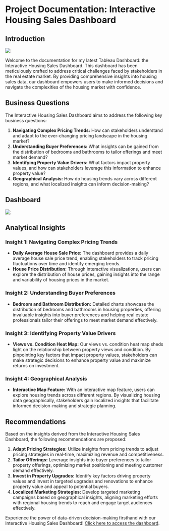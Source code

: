 # Project Documentation: Interactive Housing Sales Dashboard

## Introduction
![](https://github.com/miraclechukwu/King-County-Washington-House-Sales/blob/main/housing_picture.jpg)


Welcome to the documentation for my latest Tableau Dashboard: the Interactive Housing Sales Dashboard. This dashboard has been meticulously crafted to address critical challenges faced by stakeholders in the real estate market. By providing comprehensive insights into housing sales data, our dashboard empowers users to make informed decisions and navigate the complexities of the housing market with confidence.

## Business Questions

The Interactive Housing Sales Dashboard aims to address the following key business questions:

1. **Navigating Complex Pricing Trends:** How can stakeholders understand and adapt to the ever-changing pricing landscape in the housing market?
2. **Understanding Buyer Preferences:** What insights can be gained from the distribution of bedrooms and bathrooms to tailor offerings and meet market demand?
3. **Identifying Property Value Drivers:** What factors impact property values, and how can stakeholders leverage this information to enhance property value?
4. **Geographical Analysis:** How do housing trends vary across different regions, and what localized insights can inform decision-making?
   
## Dashboard
![](https://github.com/miraclechukwu/King-County-Washington-House-Sales/blob/main/king_county_dashboard.png)

## Analytical Insights

### Insight 1: Navigating Complex Pricing Trends
- **Daily Average House Sale Price:** The dashboard provides a daily average house sale price trend, enabling stakeholders to track pricing fluctuations over time and identify emerging trends.
- **House Price Distribution:** Through interactive visualizations, users can explore the distribution of house prices, gaining insights into the range and variability of housing prices in the market.

### Insight 2: Understanding Buyer Preferences
- **Bedroom and Bathroom Distribution:** Detailed charts showcase the distribution of bedrooms and bathrooms in housing properties, offering invaluable insights into buyer preferences and helping real estate professionals tailor their offerings to meet market demand effectively.

### Insight 3: Identifying Property Value Drivers
- **Views vs. Condition Heat Map:** Our views vs. condition heat map sheds light on the relationship between property views and condition. By pinpointing key factors that impact property values, stakeholders can make strategic decisions to enhance property value and maximize returns on investment.

### Insight 4: Geographical Analysis
- **Interactive Map Feature:** With an interactive map feature, users can explore housing trends across different regions. By visualizing housing data geographically, stakeholders gain localized insights that facilitate informed decision-making and strategic planning.

## Recommendations

Based on the insights derived from the Interactive Housing Sales Dashboard, the following recommendations are proposed:

1. **Adapt Pricing Strategies:** Utilize insights from pricing trends to adjust pricing strategies in real-time, maximizing revenue and competitiveness.
2. **Tailor Offerings:** Leverage insights into buyer preferences to tailor property offerings, optimizing market positioning and meeting customer demand effectively.
3. **Invest in Property Upgrades:** Identify key factors driving property values and invest in targeted upgrades and renovations to enhance property value and appeal to potential buyers.
4. **Localized Marketing Strategies:** Develop targeted marketing campaigns based on geographical insights, aligning marketing efforts with regional housing trends to reach and engage target audiences effectively.

Experience the power of data-driven decision-making firsthand with our Interactive Housing Sales Dashboard! [Click here to access the dashboard](https://lnkd.in/dP69xjMq).
